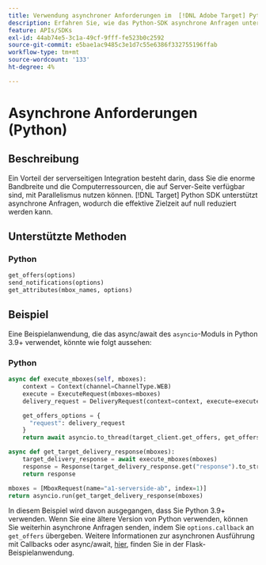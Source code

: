 ```yaml
---
title: Verwendung asynchroner Anforderungen im  [!DNL Adobe Target] Python-SDK
description: Erfahren Sie, wie das Python-SDK asynchrone Anfragen unterstützt, wodurch die effektive Zielzeit auf null reduziert werden kann. [!DNL Target]
feature: APIs/SDKs
exl-id: 44ab74e5-3c1a-49cf-9fff-fe523b0c2592
source-git-commit: e5bae1ac9485c3e1d7c55e6386f332755196ffab
workflow-type: tm+mt
source-wordcount: '133'
ht-degree: 4%

---
```


# Asynchrone Anforderungen (Python)

## Beschreibung

Ein Vorteil der serverseitigen Integration besteht darin, dass Sie die enorme Bandbreite und die Computerressourcen, die auf Server-Seite verfügbar sind, mit Parallelismus nutzen können. [!DNL Target] Python SDK unterstützt asynchrone Anfragen, wodurch die effektive Zielzeit auf null reduziert werden kann.

## Unterstützte Methoden

### Python

```python {line-numbers="true"}
get_offers(options)
send_notifications(options)
get_attributes(mbox_names, options)
```

## Beispiel

Eine Beispielanwendung, die das async/await des `asyncio`-Moduls in Python 3.9+ verwendet, könnte wie folgt aussehen:

### Python

```python {line-numbers="true"}
async def execute_mboxes(self, mboxes):
    context = Context(channel=ChannelType.WEB)
    execute = ExecuteRequest(mboxes=mboxes)
    delivery_request = DeliveryRequest(context=context, execute=execute)

    get_offers_options = {
      "request": delivery_request
    }
    return await asyncio.to_thread(target_client.get_offers, get_offers_options)

async def get_target_delivery_response(mboxes):
    target_delivery_response = await execute_mboxes(mboxes)
    response = Response(target_delivery_response.get("response").to_str(), status=200, mimetype='application/json')
    return response

mboxes = [MboxRequest(name="a1-serverside-ab", index=1)]
return asyncio.run(get_target_delivery_response(mboxes)
```

In diesem Beispiel wird davon ausgegangen, dass Sie Python 3.9+ verwenden. Wenn Sie eine ältere Version von Python verwenden, können Sie weiterhin asynchrone Anfragen senden, indem Sie `options.callback` an `get_offers` übergeben. Weitere Informationen zur asynchronen Ausführung mit Callbacks oder async/await, [hier](https://github.com/adobe/target-python-sdk/blob/main/samples/app.py), finden Sie in der Flask-Beispielanwendung.

